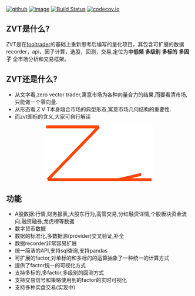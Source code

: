[![github](https://img.shields.io/github/stars/zvtvz/zvt.svg)](https://github.com/zvtvz/zvt)
[![image](https://img.shields.io/pypi/l/zvt.svg)](https://pypi.org/project/zvt/)
[![Build Status](https://api.travis-ci.org/zvtvz/zvt.svg?branch=master)](https://travis-ci.org/zvtvz/zvt)
[![codecov.io](https://codecov.io/github/zvtvz/zvt/coverage.svg?branch=master)](https://codecov.io/github/zvtvz/zvt)
## ZVT是什么?

ZVT是在[fooltrader](https://github.com/foolcage/fooltrader)的基础上重新思考后编写的量化项目，其包含可扩展的数据recorder，api，因子计算，选股，回测，交易,定位为**中低频** **多级别** **多标的** **多因子** 全市场分析和交易框架。

## ZVT还是什么?

 - 从文字看,zero vector trader,寓意市场为各种向量合力的结果,而要看清市场,只能做一个零向量.
 - 从形态看,Z V T本身暗合市场的典型形态,寓意市场几何结构的重要性.
 - 而zvt图标的含义,大家可自行解读

<p align="center"><img src='zvt-ok.gif'/></p>

## 功能

- A股数据:行情,财务报表,大股东行为,高管交易,分红融资详情,个股板块资金流向,融资融券,龙虎榜等数据
- 数字货币数据
- 数据的标准化,多数据源(provider)交叉验证,补全
- 数据recorder非常容易扩展
- 统一简洁的API,支持sql查询,支持pandas
- 可扩展的factor,对单标的和多标的的运算抽象了一种统一的计算方式
- 提供了factor统一的可视化方式
- 支持多标的,多factor,多级别的回测方式
- 支持交易信号和策略使用到的factor的实时可视化
- 支持多种实盘交易(实现中)